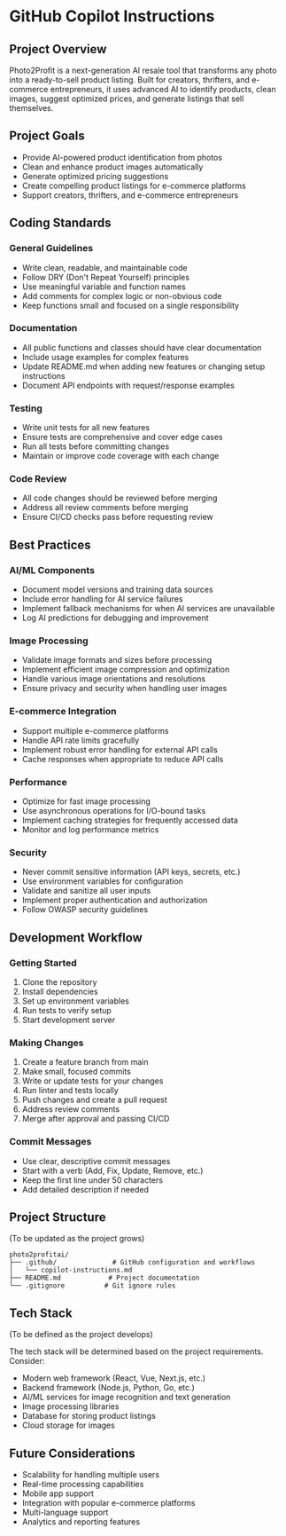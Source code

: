 # GitHub Copilot Instructions

## Project Overview
Photo2Profit is a next-generation AI resale tool that transforms any photo into a ready-to-sell product listing. Built for creators, thrifters, and e-commerce entrepreneurs, it uses advanced AI to identify products, clean images, suggest optimized prices, and generate listings that sell themselves.

## Project Goals
- Provide AI-powered product identification from photos
- Clean and enhance product images automatically
- Generate optimized pricing suggestions
- Create compelling product listings for e-commerce platforms
- Support creators, thrifters, and e-commerce entrepreneurs

## Coding Standards

### General Guidelines
- Write clean, readable, and maintainable code
- Follow DRY (Don't Repeat Yourself) principles
- Use meaningful variable and function names
- Add comments for complex logic or non-obvious code
- Keep functions small and focused on a single responsibility

### Documentation
- All public functions and classes should have clear documentation
- Include usage examples for complex features
- Update README.md when adding new features or changing setup instructions
- Document API endpoints with request/response examples

### Testing
- Write unit tests for all new features
- Ensure tests are comprehensive and cover edge cases
- Run all tests before committing changes
- Maintain or improve code coverage with each change

### Code Review
- All code changes should be reviewed before merging
- Address all review comments before merging
- Ensure CI/CD checks pass before requesting review

## Best Practices

### AI/ML Components
- Document model versions and training data sources
- Include error handling for AI service failures
- Implement fallback mechanisms for when AI services are unavailable
- Log AI predictions for debugging and improvement

### Image Processing
- Validate image formats and sizes before processing
- Implement efficient image compression and optimization
- Handle various image orientations and resolutions
- Ensure privacy and security when handling user images

### E-commerce Integration
- Support multiple e-commerce platforms
- Handle API rate limits gracefully
- Implement robust error handling for external API calls
- Cache responses when appropriate to reduce API calls

### Performance
- Optimize for fast image processing
- Use asynchronous operations for I/O-bound tasks
- Implement caching strategies for frequently accessed data
- Monitor and log performance metrics

### Security
- Never commit sensitive information (API keys, secrets, etc.)
- Use environment variables for configuration
- Validate and sanitize all user inputs
- Implement proper authentication and authorization
- Follow OWASP security guidelines

## Development Workflow

### Getting Started
1. Clone the repository
2. Install dependencies
3. Set up environment variables
4. Run tests to verify setup
5. Start development server

### Making Changes
1. Create a feature branch from main
2. Make small, focused commits
3. Write or update tests for your changes
4. Run linter and tests locally
5. Push changes and create a pull request
6. Address review comments
7. Merge after approval and passing CI/CD

### Commit Messages
- Use clear, descriptive commit messages
- Start with a verb (Add, Fix, Update, Remove, etc.)
- Keep the first line under 50 characters
- Add detailed description if needed

## Project Structure
(To be updated as the project grows)

```
photo2profitai/
├── .github/              # GitHub configuration and workflows
│   └── copilot-instructions.md
├── README.md            # Project documentation
└── .gitignore          # Git ignore rules
```

## Tech Stack
(To be defined as the project develops)

The tech stack will be determined based on the project requirements. Consider:
- Modern web framework (React, Vue, Next.js, etc.)
- Backend framework (Node.js, Python, Go, etc.)
- AI/ML services for image recognition and text generation
- Image processing libraries
- Database for storing product listings
- Cloud storage for images

## Future Considerations
- Scalability for handling multiple users
- Real-time processing capabilities
- Mobile app support
- Integration with popular e-commerce platforms
- Multi-language support
- Analytics and reporting features
